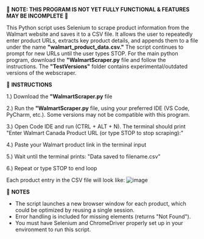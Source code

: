 🚧 **NOTE: THIS PROGRAM IS NOT YET FULLY FUNCTIONAL & FEATURES MAY BE INCOMPLETE** 🚧

This Python script uses Selenium to scrape product information from the Walmart website and saves it to a CSV file. It allows the user to repeatedly enter product URLs, extracts key product details, and appends them to a file under the name **"walmart_product_data.csv."** The script continues to prompt for new URLs until the user types STOP. For the main python program, download the **"WalmartScraper.py** file and follow the instructions. The **"TestVersions"** folder contains experimental/outdated versions of the webscraper.  


🔧 **INSTRUCTIONS**

1.) Download the **"WalmartScraper.py** file

2.) Run the **"WalmartScraper.py** file, using your preferred IDE (VS Code, PyCharm, etc.). Some versions may not be compatible with this program.

3.) Open Code IDE and run (CTRL + ALT + N). The terminal should print "Enter Walmart Canada Product URL (or type STOP to stop scraping):"

4.) Paste your Walmart product link in the terminal input

5.) Wait until the terminal prints: "Data saved to filename.csv"

6.) Repeat or type STOP to end loop<br>

Each product entry in the CSV file will look like:
![image](https://github.com/user-attachments/assets/1d98ffd7-557a-4c9e-be8d-2aa33d12aba4)


🚨 **NOTES**
- The script launches a new browser window for each product, which could be optimized by reusing a single session.
- Error handling is included for missing elements (returns "Not Found").
- You must have Selenium and ChromeDriver properly set up in your environment to run this script.
